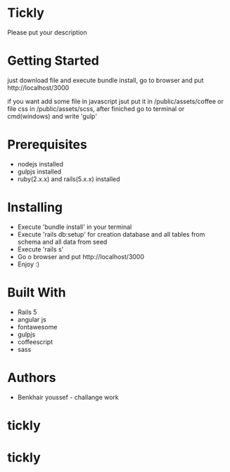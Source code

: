 # Tickly

Please put your description

# Getting Started

just download file and execute bundle install, go to browser and put http://localhost/3000

if you want add some file in javascript jsut put it in /public/assets/coffee or file css in /public/assets/scss,
after finiched go to terminal or cmd(windows) and write 'gulp'

# Prerequisites

- nodejs installed
- gulpjs installed
- ruby(2.x.x) and rails(5.x.x) installed

# Installing

- Execute 'bundle install' in your terminal
- Execute 'rails db:setup' for creation database and all tables from schema and all data from seed
- Execute 'rails s'
- Go o browser and put http://localhost/3000
- Enjoy :)

# Built With

- Rails 5
- angular js
- fontawesome
- gulpjs
- coffeescript
- sass

# Authors

- Benkhair youssef - challange work
# tickly
# tickly

